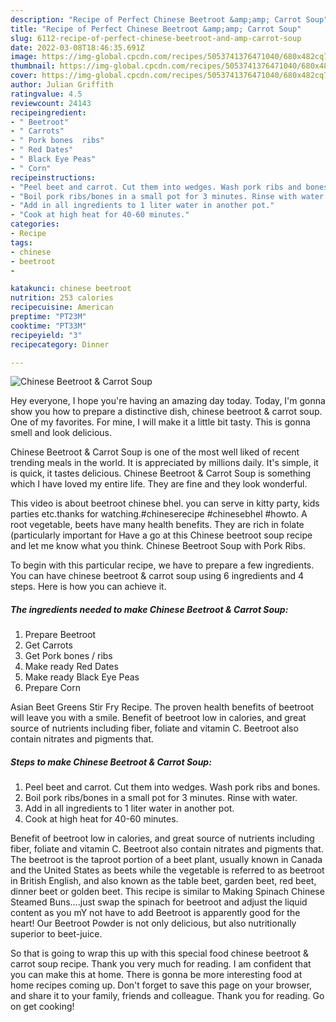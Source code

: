 ```yaml
---
description: "Recipe of Perfect Chinese Beetroot &amp;amp; Carrot Soup"
title: "Recipe of Perfect Chinese Beetroot &amp;amp; Carrot Soup"
slug: 6112-recipe-of-perfect-chinese-beetroot-and-amp-carrot-soup
date: 2022-03-08T18:46:35.691Z
image: https://img-global.cpcdn.com/recipes/5053741376471040/680x482cq70/chinese-beetroot-carrot-soup-recipe-main-photo.jpg
thumbnail: https://img-global.cpcdn.com/recipes/5053741376471040/680x482cq70/chinese-beetroot-carrot-soup-recipe-main-photo.jpg
cover: https://img-global.cpcdn.com/recipes/5053741376471040/680x482cq70/chinese-beetroot-carrot-soup-recipe-main-photo.jpg
author: Julian Griffith
ratingvalue: 4.5
reviewcount: 24143
recipeingredient:
- " Beetroot"
- " Carrots"
- " Pork bones  ribs"
- " Red Dates"
- " Black Eye Peas"
- " Corn"
recipeinstructions:
- "Peel beet and carrot. Cut them into wedges. Wash pork ribs and bones."
- "Boil pork ribs/bones in a small pot for 3 minutes. Rinse with water."
- "Add in all ingredients to 1 liter water in another pot."
- "Cook at high heat for 40-60 minutes."
categories:
- Recipe
tags:
- chinese
- beetroot
- 

katakunci: chinese beetroot  
nutrition: 253 calories
recipecuisine: American
preptime: "PT23M"
cooktime: "PT33M"
recipeyield: "3"
recipecategory: Dinner

---
```



![Chinese Beetroot &amp; Carrot Soup](https://img-global.cpcdn.com/recipes/5053741376471040/680x482cq70/chinese-beetroot-carrot-soup-recipe-main-photo.jpg)

Hey everyone, I hope you're having an amazing day today. Today, I'm gonna show you how to prepare a distinctive dish, chinese beetroot &amp; carrot soup. One of my favorites. For mine, I will make it a little bit tasty. This is gonna smell and look delicious.

Chinese Beetroot &amp; Carrot Soup is one of the most well liked of recent trending meals in the world. It is appreciated by millions daily. It's simple, it is quick, it tastes delicious. Chinese Beetroot &amp; Carrot Soup is something which I have loved my entire life. They are fine and they look wonderful.

This video is about beetroot chinese bhel. you can serve in kitty party, kids parties etc.thanks for watching.#chineserecipe #chinesebhel #howto. A root vegetable, beets have many health benefits. They are rich in folate (particularly important for Have a go at this Chinese beetroot soup recipe and let me know what you think. Chinese Beetroot Soup with Pork Ribs.


To begin with this particular recipe, we have to prepare a few ingredients. You can have chinese beetroot &amp; carrot soup using 6 ingredients and 4 steps. Here is how you can achieve it.

<!--inarticleads1-->

##### The ingredients needed to make Chinese Beetroot &amp; Carrot Soup:

1. Prepare  Beetroot
1. Get  Carrots
1. Get  Pork bones / ribs
1. Make ready  Red Dates
1. Make ready  Black Eye Peas
1. Prepare  Corn


Asian Beet Greens Stir Fry Recipe. The proven health benefits of beetroot will leave you with a smile. Benefit of beetroot low in calories, and great source of nutrients including fiber, foliate and vitamin C. Beetroot also contain nitrates and pigments that. 

<!--inarticleads2-->

##### Steps to make Chinese Beetroot &amp; Carrot Soup:

1. Peel beet and carrot. Cut them into wedges. Wash pork ribs and bones.
1. Boil pork ribs/bones in a small pot for 3 minutes. Rinse with water.
1. Add in all ingredients to 1 liter water in another pot.
1. Cook at high heat for 40-60 minutes.


Benefit of beetroot low in calories, and great source of nutrients including fiber, foliate and vitamin C. Beetroot also contain nitrates and pigments that. The beetroot is the taproot portion of a beet plant, usually known in Canada and the United States as beets while the vegetable is referred to as beetroot in British English, and also known as the table beet, garden beet, red beet, dinner beet or golden beet. This recipe is similar to Making Spinach Chinese Steamed Buns….just swap the spinach for beetroot and adjust the liquid content as you mY not have to add Beetroot is apparently good for the heart! Our Beetroot Powder is not only delicious, but also nutritionally superior to beet-juice. 

So that is going to wrap this up with this special food chinese beetroot &amp; carrot soup recipe. Thank you very much for reading. I am confident that you can make this at home. There is gonna be more interesting food at home recipes coming up. Don't forget to save this page on your browser, and share it to your family, friends and colleague. Thank you for reading. Go on get cooking!
